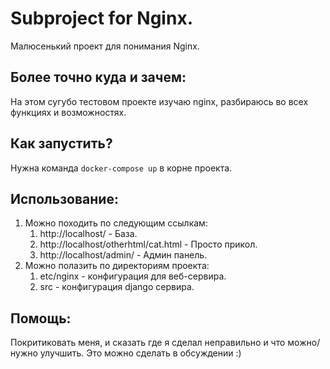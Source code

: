 # Subproject for Nginx.
Малюсенький проект для понимания Nginx.

## Более точно куда и зачем:
На этом сугубо тестовом проекте изучаю nginx, разбираюсь во всех функциях и возможностях.

## Как запустить?
Нужна команда `docker-compose up` в корне проекта.

## Использование:
1) Можно походить по следующим ссылкам:
    1) http://localhost/  - База.
    2) http://localhost/otherhtml/cat.html  - Просто прикол.
    3) http://localhost/admin/  - Админ панель.
2) Можно полазить по директориям проекта:
    1) etc/nginx  - конфигурация для веб-сервира.
    2) src  - конфигурация django сервира.

## Помощь:
Покритиковать меня, и сказать где я сделал неправильно и что можно/нужно улучшить.
Это можно сделать в обсуждении :)
